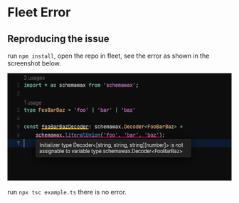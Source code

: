 # Fleet Error

## Reproducing the issue

run `npm install`, open the repo in fleet, see the error as shown in the screenshot below.

![Screenshot](./FleetScreenshot.png)

run `npx tsc example.ts` there is no error.
